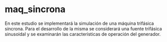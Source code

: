 # maq_sincrona
En este estudio se implementará la simulación de una máquina trifásica síncrona. Para el desarrollo de la misma se considerará una fuente trifásica sinusoidal y se examinarán las características de operación del generador.
